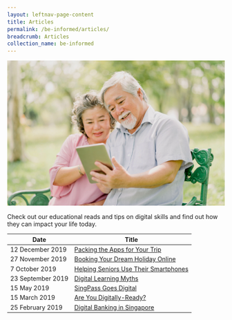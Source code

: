 ```yaml
---
layout: leftnav-page-content
title: Articles
permalink: /be-informed/articles/
breadcrumb: Articles
collection_name: be-informed
---
```

![picture](/images/be-informed/be-informed-2.jpg)

Check out our educational reads and tips on digital skills and find out how they can impact your life today.

| Date | Title |
|--|--|
| 12 December 2019 | [Packing the Apps for Your Trip](/packing-the-apps-for-your-trip/) |
| 27 November 2019 | [Booking Your Dream Holiday Online](/booking-your-dream-holiday-online/) |
| 7 October 2019 | [Helping Seniors Use Their Smartphones](/helping-seniors-use-their-smartphones/) |
| 23 September 2019 | [Digital Learning Myths](/digital-learning-myths/) |
| 15 May 2019 | [SingPass Goes Digital](/singpass-goes-digital/) |
| 15 March 2019 | [Are You Digitally-Ready?](/are-you-digitally-ready/) |
| 25 February 2019 | [Digital Banking in Singapore](/digital-banking-in-singapore/) |
